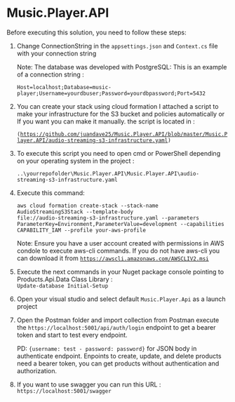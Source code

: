 # Music.Player.API

Before executing this solution, you need to follow these steps:

1. Change ConnectionString in the <code>appsettings.json</code> and <code>Context.cs</code> file with your connection string

   Note: The database was developed with PostgreSQL: This is an example of a connection string :
   
   <code>Host=localhost;Database=music-player;Username=yourdbuser;Password=yourdbpassword;Port=5432</code>
   
2. You can create your stack using cloud formation I attached a script to make your infrastructure for the S3 bucket and policies automatically or If you want you can make it manually. the script is located in :
   
   <code>(https://github.com/juandave25/Music.Player.API/blob/master/Music.Player.API/audio-streaming-s3-infrastructure.yaml)</code>

4. To execute this script you need to open cmd or PowerShell depending on your operating system in the project :
   
   <code>..\yourrepofolder\Music.Player.API\Music.Player.API\audio-streaming-s3-infrastructure.yaml</code>

5. Execute this command:
   
   <code>aws cloud formation create-stack --stack-name AudioStreamingS3Stack --template-body file://audio-streaming-s3-infrastructure.yaml --parameters ParameterKey=Environment,ParameterValue=development --capabilities CAPABILITY_IAM  --profile your-aws-profile</code>

   Note: Ensure you have a user account created with permissions in AWS condole to execute aws-cli commands. If you do not have aws-cli you can download it from <code>https://awscli.amazonaws.com/AWSCLIV2.msi</code>

6. Execute the next commands in your Nuget package console pointing to Products.Api.Data Class Library :  
  <code>Update-database Initial-Setup</code>

7. Open your visual studio and select default <code>Music.Player.Api</code> as a launch project

8. Open the Postman folder and import collection from Postman execute the <code>https://localhost:5001/api/auth/login</code> endpoint to get a bearer token and start to test every endpoint. 

   PD: <code>{username: test - password: password}</code> for JSON body in authenticate endpoint. Enpoints to create, update, and delete products need a bearer token, you can get products without authentication and authorization.

9. If you want to use swagger you can run this URL :
   <code>https://localhost:5001/swagger</code>
